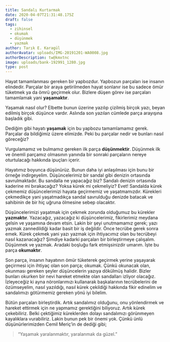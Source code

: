 ```yaml
---
title: Sandalı Kurtarmak
date: 2020-04-07T21:31:48.175Z
draft: false
tags:
  - zihinsel
  - okumak
  - düşünmek
  - yazmak
author: Tarık E. Karagül
authorAvatar: uploads/IMG-20191201-WA0008.jpg
authorDescription: tw@kmxtnc
image: uploads/bank-192991_1280.jpg
type: post
---
```

Hayat tamamlanması gereken bir yapbozdur. Yapbozun parçaları ise insanın elindedir. Parçalar bir araya getirilmeden hayat sonlanır ise bu sadece ömür tüketmek ya da ömrü geçirmek olur. Bizlere düşen görev ise parçaları tamamlamak yani **yaşamaktır**.

Yaşamak nasıl olur? Elbette bunun üzerine yazılıp çizilmiş birçok yazı, beyan edilmiş birçok düşünce vardır. Aslında son yazılan cümlede parça arayışına başladık gibi.

Dediğim gibi hayatı **yaşamak** için bu yapbozu tamamlamamız gerek. Parçalar da bildiğimiz üzere elimizde. Peki bu parçalar nedir ve bunları nasıl göreceğiz?

Vurgulamamız ve bulmamız gereken ilk parça **düşünmektir**. Düşünmek ilk ve önemli parçamız olmasının yanında bir sonraki parçaların nereye oturtulacağı hakkında ipuçları içerir.

Hayatımız boyunca düşünürüz. Bunun daha iyi anlaşılması için bunu bir örneğe indirgeyelim. Düşüncelerimiz bir sandal gibi denizin ortasında savrulmaktadır. Bu sandalla ne yapacağız biz? Sandalı denizin ortasında kaderine mi bırakacağız? Yoksa kürek mi çekmeliyiz? Evet! Sandalda kürek çekmemiz düşüncelerimizi hayata geçirmemiz ve yaşatmamızdır. Kürekleri çekmedikçe yani yaşatmadıkça sandal savrulduğu denizde batacak ve sahibinin de bir hiç uğruna ölmesine sebep olacaktır.

Düşüncelerimizi yaşatmak için çekmek zorunda olduğumuz bu kürekler **yazmaktır**. Yazacağız, yazacağız ki düşüncelerimiz, fikirlerimiz meydana gelsin ve yaşamına devam etsin. Lakin bir şeyi unutmamamız gerek; yazı yazmak zannedildiği kadar basit bir iş değildir. Önce tecrübe gerek sonra emek. Kürek çekmek yani yazı yazmak için ihtiyacımız olan bu tecrübeyi nasıl kazanacağız? Şimdiye kadarki parçaları bir birleştirmeye çalışalım. Düşünmek ve yazmak. Aradaki boşluğu fark etmişsinizdir umarım. İşte bu parça **okumaktır**.

Son parça, insanın hayatının ömür tüketerek geçirmek yerine yaşayarak geçirmesi için ihtiyaç olan son parça; okumak. Çünkü okunacak olan, okunması gereken şeyler düşüncelerin yazıya dökülmüş halidir. Bizler bunları okurken bir nevi hareket etmekte olan sandalları izliyor olacağız. İzleyeceğiz ki ayna nöronlarımızı kullanarak başkalarının tecrübelerini de özümseyelim, nasıl yazıldığı, nasıl kürek çekildiği hakkında fikir edinelim ve sandalımızı götürmemiz gereken yönü iyi bilelim.

Bütün parçaları birleştirdik. Artık sandalımız olduğunu, onu yönlendirmek ve hareket ettirmek için ne yapmamız gerektiğini biliyoruz. Artık kürek çekebiliriz. Belki çektiğimiz küreklerden dolayı sandalımızı görünmeyen kayalıklara vurabiliriz. Lakin bunun pek bir önemi yok. Çünkü ünlü düşünürlerimizden Cemil Meriç’in de dediği gibi;

> “Yaşamak yaralanmaktır, yaralanmak da güzel.”